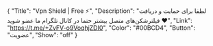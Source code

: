 {
"Title": "Vpn Shield | Free ⚡️",
"Description": "لطفا برای حمایت و دریافت فیلترشکن‌های متصل بیشتر حتما در کانال تلگرام ما عضو شوید ♥️",
"Link": "https://t.me/+ZvFV-o9VoqhjZDI0",
"Color": "#00BCD4",
"Button": "عضویت",
"Show": "off"
}
